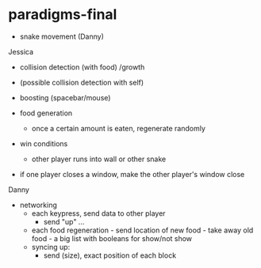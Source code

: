 # paradigms-final

- snake movement (Danny) 

Jessica
- collision detection (with food) /growth
- (possible collision detection with self)

- boosting (spacebar/mouse)

- food generation
    - once a certain amount is eaten, regenerate randomly

- win conditions
	- other player runs into wall or other snake
- if one player closes a window, make the other player's window close

Danny
- networking
    - each keypress, send data to other player
        - send "up" ...
    - each food regeneration - send location of new food - take away old food - a big list with booleans for show/not show
    - syncing up:
        - send (size), exact position of each block
